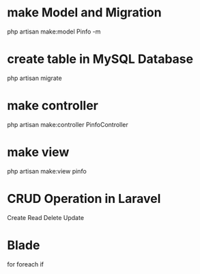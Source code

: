 # make Model and Migration
php artisan make:model Pinfo -m

# create table in MySQL Database
php artisan migrate

# make controller
php artisan make:controller PinfoController

# make view
php artisan make:view pinfo

# CRUD Operation in Laravel
Create
Read
Delete
Update

# Blade
for 
foreach
if
